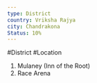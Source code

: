 ```yaml
---
type: District
country: Vriksha Rajya
city: Chandrakona
Status: 10%
---
```


#District #Location

1. Mulaney (Inn of the Root)
2. Race Arena
